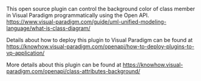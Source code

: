 This open source plugin can control the background color of class member  in Visual Paradigm programmatically using the Open API. https://www.visual-paradigm.com/guide/uml-unified-modeling-language/what-is-class-diagram/

Details about how to deploy this plugin to Visual Paradigm can be found at https://knowhow.visual-paradigm.com/openapi/how-to-deploy-plugins-to-vp-application/

More details about this plugin can be found at https://knowhow.visual-paradigm.com/openapi/class-attributes-background/

